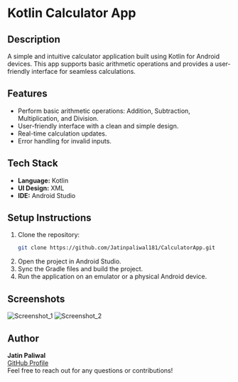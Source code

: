 # Kotlin Calculator App

## Description
A simple and intuitive calculator application built using Kotlin for Android devices. This app supports basic arithmetic operations and provides a user-friendly interface for seamless calculations.

## Features
- Perform basic arithmetic operations: Addition, Subtraction, Multiplication, and Division.
- User-friendly interface with a clean and simple design.
- Real-time calculation updates.
- Error handling for invalid inputs.

## Tech Stack
- **Language:** Kotlin
- **UI Design:** XML
- **IDE:** Android Studio

## Setup Instructions
1. Clone the repository:
   ```sh
   git clone https://github.com/Jatinpaliwal181/CalculatorApp.git
   ```
2. Open the project in Android Studio.
3. Sync the Gradle files and build the project.
4. Run the application on an emulator or a physical Android device.

## Screenshots

![Screenshot_1](https://github.com/user-attachments/assets/41a3daa8-2d1e-4fdc-a292-16cbcdbeb0b4)
![Screenshot_2](https://github.com/user-attachments/assets/44f1e46e-1711-45dd-a813-01fa66cae6c6)



## Author
**Jatin Paliwal**  
[GitHub Profile](https://github.com/Jatinpaliwal181)  
Feel free to reach out for any questions or contributions!

